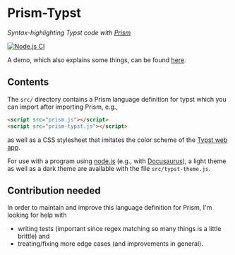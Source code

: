 # Prism-Typst

_Syntax-highlighting Typst code with [Prism](https://prismjs.com/)_

[![Node.js CI](https://github.com/Mc-Zen/prism-typst/actions/workflows/node.js.yml/badge.svg)](https://github.com/Mc-Zen/prism-typst/actions/workflows/node.js.yml)


A demo, which also explains some things, can be found [here](https://mc-zen.github.io/prism-typst/). 

## Contents
The `src/` directory contains a Prism language definition for typst which you can import after importing Prism, e.g., 
```html
<script src="prism.js"></script>
<script src="prism-typst.js"></script>
```
as well as a CSS stylesheet that imitates the color scheme of the [Typst web app](https://typst.app). 

For use with a program using [node.js](https://nodejs.org/en) (e.g., with [Docusaurus](https://docusaurus.io/)), a light theme as well as a dark theme are available with the file `src/typst-theme.js`. 

## Contribution needed

In order to maintain and improve this language definition for Prism, I'm looking for help with
- writing tests (important since regex matching so many things is a little brittle) and
- treating/fixing more edge cases (and improvements in general). 